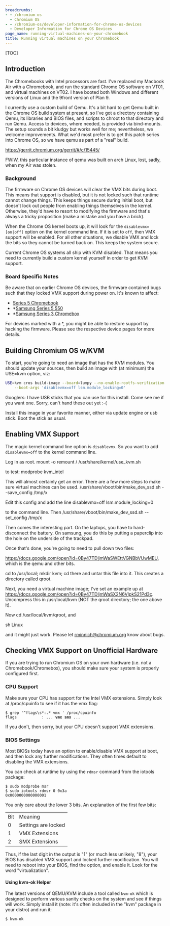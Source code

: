 ```yaml
---
breadcrumbs:
- - /chromium-os
  - Chromium OS
- - /chromium-os/developer-information-for-chrome-os-devices
  - Developer Information for Chrome OS Devices
page_name: running-virtual-machines-on-your-chromebook
title: Running virtual machines on your Chromebook
---
```


[TOC]

## Introduction

The Chromebooks with Intel processors are fast. I've replaced my Macbook Air
with a Chromebook, and run the standard Chrome OS software on VT01, and virtual
machines on VT02. I have booted both Windows and different versions of Linux and
the 9front version of Plan 9.

I currently use a custom build of Qemu. It's a bit hard to get Qemu built in the
Chrome OS build system at present, so I've got a directory containing Qemu, its
libraries and BIOS files, and scripts to chroot to that directory and run Qemu.
Access to devices, where needed, is provided via bind-mounts. The setup sounds a
bit kludgy but works well for me; nevertheless, we welcome improvements. What
we'd most prefer is to get this patch series into Chrome OS, so we have qemu as
part of a "real" build.

<https://gerrit.chromium.org/gerrit/#/c/15445/>

FWIW, this particular instance of qemu was built on arch Linux, lost, sadly,
when my Air was stolen.

### Background

The firmware on Chrome OS devices will clear the VMX bits during boot. This
means that support is disabled, but it is not locked such that runtime cannot
change things. This keeps things secure during initial boot, but doesn't lock
out people from enabling things themselves in the kernel. Otherwise, they'd have
to resort to modifying the firmware and that's always a tricky proposition (make
a mistake and you have a brick).

When the Chrome OS kernel boots up, it will look for the `disablevmx=[on|off]`
option on the kernel command line. If it is set to `off`, then VMX support will
be enabled. For all other situations, we disable VMX and lock the bits so they
cannot be turned back on. This keeps the system secure.

Current Chrome OS systems all ship with KVM disabled. That means you need to
currently build a custom kernel yourself in order to get KVM support.

### Board Specific Notes

Be aware that on earlier Chrome OS devices, the firmware contained bugs such
that they locked VMX support during power on. It's known to affect:

*   [Series 5
            Chromebook](/chromium-os/developer-information-for-chrome-os-devices/samsung-series-5-chromebook)
*   \*[Samsung Series 5
            550](/chromium-os/developer-information-for-chrome-os-devices/samsung-sandy-bridge)
*   \*[Samsung Series 3
            Chromebox](/chromium-os/developer-information-for-chrome-os-devices/samsung-sandy-bridge)

For devices marked with a \*, you might be able to restore support by hacking
the firmware. Please see the respective device pages for more details.

## Building Chromium OS w/KVM

To start, you're going to need an image that has the KVM modules. You should
update your sources, then build an image with (at minimum) the USE=kvm option,
viz:

```bash
USE=kvm cros build-image --board=lumpy --no-enable-rootfs-verification \
    --boot-args 'disablevmx=off lsm.module_locking=0'
```

Googlers: I have USB sticks that you can use for this install. Come see me if
you want one. Sorry, can't hand these out yet :-(

Install this image in your favorite manner, either via update engine or usb
stick. Boot the stick as usual.

## Enabling VMX Support

The magic kernel command line option is `disablevmx`. So you want to add
`disablevmx=off` to the kernel command line.

Log in as root.
mount -o remount /
/usr/share/kernel/use_kvm.sh

to test:
modprobe kvm_intel

This will almost certainly get an error. There are a few more steps to make sure
virtual machines can be used.
/usr/share/vboot/bin/make_dev_ssd.sh --save_config /tmp/x

Edit this config and add the line
disablevmx=off lsm.module_locking=0

to the command line. Then
/usr/share/vboot/bin/make_dev_ssd.sh --set_config /tmp/x

Then comes the interesting part. On the laptops, you have to hard-disconnect the
battery. On samsung, you do this by putting a paperclip into the hole on the
underside of the trackpad.

Once that's done, you're going to need to pull down two files:

<https://docs.google.com/open?id=0By47TDljmWaSWEttVGNBbVUwMEU>, which is the
qemu and other bits.

cd to /usr/local; mkdir kvm; cd there and untar this file into it. This creates
a directory called qroot.

Next, you need a virtual machine image; I've set an example up at
<https://docs.google.com/open?id=0By47TDljmWaSX2N6VlpkS21Pd3c>. Uncompress this
in /usr/local/kvm (NOT the qroot directory; the one above it).

Now cd /usr/local/kvm/qroot, and

sh Linux

and it might just work. Please let rminnich@chromium.org know about bugs.

## Checking VMX Support on Unofficial Hardware

If you are trying to run Chromium OS on your own hardware (i.e. not a
Chromebook/Chromebox), you should make sure your system is properly configured
first.

### CPU Support

Make sure your CPU has support for the Intel VMX extensions. Simply look at
/proc/cpuinfo to see if it has the vmx flag:

<pre><code>$ grep '^flags\s*:.* vmx ' /proc/cpuinfo
flags           : ... <b>vmx</b> <b>smx</b> ...
</code></pre>

If you don't, then sorry, but your CPU doesn't support VMX extensions.

### BIOS Settings

Most BIOSs today have an option to enable/disable VMX support at boot, and then
lock any further modifications. They often times default to disabling the VMX
extensions.

You can check at runtime by using the `rdmsr` command from the iotools package:

```none
$ sudo modprobe msr
$ sudo iotools rdmsr 0 0x3a
0x0000000000000001
```

You only care about the lower 3 bits. An explanation of the first few bits:

<table>
<tr>
<td> Bit</td>
<td> Meaning</td>
</tr>
<tr>
<td> 0</td>
<td> Settings are locked</td>
</tr>
<tr>
<td> 1</td>
<td> VMX Extensions</td>
</tr>
<tr>
<td> 2</td>
<td> SMX Extensions </td>
</tr>
</table>

Thus, if the last digit in the output is "1" (or much less unlikely, "8"), your
BIOS has disabled VMX support and locked further modification. You will need to
reboot into your BIOS, find the option, and enable it. Look for the word
"virtualization".

#### Using kvm-ok Helper

The latest versions of QEMU/KVM include a tool called `kvm-ok` which is designed
to perform various sanity checks on the system and see if things will work.
Simply install it (note: it's often included in the "kvm" package in your
distro) and run it:

```none
$ kvm-ok
```
